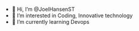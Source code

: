 - 👋 Hi, I’m @JoelHansenST
- 👀 I’m interested in Coding, Innovative technology
- 🌱 I’m currently learning Devops


<!---
JoelHansenST/JoelHansenST is a ✨ special ✨ repository because its `README.md` (this file) appears on your GitHub profile.
You can click the Preview link to take a look at your changes.
--->
